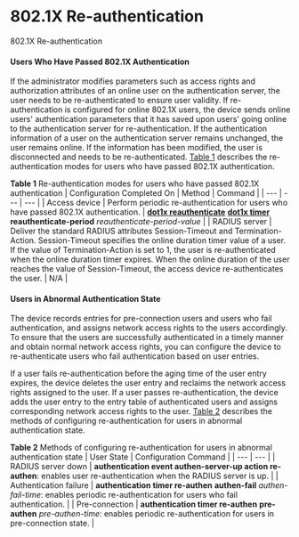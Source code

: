 802.1X Re-authentication
========================

802.1X Re-authentication

#### Users Who Have Passed 802.1X Authentication

If the administrator modifies parameters such as access rights and authorization attributes of an online user on the authentication server, the user needs to be re-authenticated to ensure user validity. If re-authentication is configured for online 802.1X users, the device sends online users' authentication parameters that it has saved upon users' going online to the authentication server for re-authentication. If the authentication information of a user on the authentication server remains unchanged, the user remains online. If the information has been modified, the user is disconnected and needs to be re-authenticated. [Table 1](#EN-US_CONCEPT_0000001564000509__t01) describes the re-authentication modes for users who have passed 802.1X authentication.

**Table 1** Re-authentication modes for users who have passed 802.1X authentication
| Configuration Completed On | Method | Command |
| --- | --- | --- |
| Access device | Perform periodic re-authentication for users who have passed 802.1X authentication. | [**dot1x reauthenticate**](cmdqueryname=dot1x+reauthenticate)  [**dot1x timer**](cmdqueryname=dot1x+timer) **reauthenticate-period** *reauthenticate-period-value* |
| RADIUS server | Deliver the standard RADIUS attributes Session-Timeout and Termination-Action. Session-Timeout specifies the online duration timer value of a user. If the value of Termination-Action is set to 1, the user is re-authenticated when the online duration timer expires. When the online duration of the user reaches the value of Session-Timeout, the access device re-authenticates the user. | N/A |



#### Users in Abnormal Authentication State

The device records entries for pre-connection users and users who fail authentication, and assigns network access rights to the users accordingly. To ensure that the users are successfully authenticated in a timely manner and obtain normal network access rights, you can configure the device to re-authenticate users who fail authentication based on user entries.

If a user fails re-authentication before the aging time of the user entry expires, the device deletes the user entry and reclaims the network access rights assigned to the user. If a user passes re-authentication, the device adds the user entry to the entry table of authenticated users and assigns corresponding network access rights to the user. [Table 2](#EN-US_CONCEPT_0000001564000509__t02) describes the methods of configuring re-authentication for users in abnormal authentication state.

**Table 2** Methods of configuring re-authentication for users in abnormal authentication state
| User State | Configuration Command |
| --- | --- |
| RADIUS server down | **authentication event authen-server-up action re-authen**: enables user re-authentication when the RADIUS server is up. |
| Authentication failure | **authentication timer re-authen** **authen-fail** *authen-fail-time*: enables periodic re-authentication for users who fail authentication. |
| Pre-connection | **authentication timer re-authen** **pre-authen** *pre-authen-time*: enables periodic re-authentication for users in pre-connection state. |